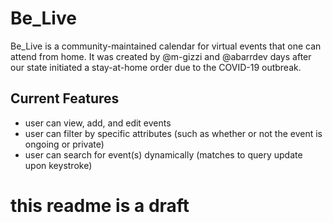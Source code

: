 # Be_Live

Be_Live is a community-maintained calendar for virtual events that one can attend from home. It was created by @m-gizzi and @abarrdev days after our state initiated a stay-at-home order due to the COVID-19 outbreak.


## Current Features

* user can view, add, and edit events
* user can filter by specific attributes (such as whether or not the event is ongoing or private)
* user can search for event(s) dynamically (matches to query update upon keystroke)

# this readme is a draft
